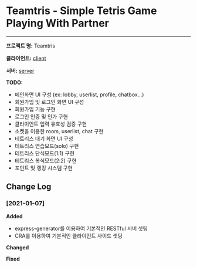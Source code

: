 # Teamtris - Simple Tetris Game Playing With Partner
---

**프로젝트 명:** Teamtris

**클라이언트:** [client](client)

**서버:** [server](server)

**TODO:**
* 메인화면 UI 구성 (ex: lobby, userlist, profile, chatbox...)
* 회원가입 및 로그인 화면 UI 구성
* 회원가입 기능 구현
* 로그인 인증 및 인가 구현
* 클라이언트 입력 유효성 검증 구현
* 소켓을 이용한 room, userlist, chat 구현
* 테트리스 대기 화면 UI 구성
* 테트리스 연습모드(solo) 구현
* 테트리스 단식모드(1:1) 구현
* 테트리스 복식모드(2:2) 구현
* 포인트 및 랭킹 시스템 구현

## Change Log
### [2021-01-07]
 
**Added**
* express-generator를 이용하여 기본적인 RESTful 서버 셋팅
* CRA를 이용하여 기본적인 클라이언트 사이드 셋팅
 
**Changed**
 
**Fixed**